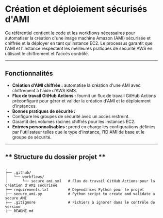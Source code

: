 # Création et déploiement sécurisés d'AMI

Ce référentiel contient le code et les workflows nécessaires pour automatiser la création d'une image machine Amazon (AMI) sécurisée et chiffrée et la déployer en tant qu'instance EC2. Le processus garantit que l'AMI et l'instance respectent les meilleures pratiques de sécurité AWS en utilisant le chiffrement et l'accès contrôlé.

---

## **Fonctionnalités**
- **Création d'AMI chiffrée :** automatise la création d'une AMI avec chiffrement à l'aide d'AWS KMS.
- **Flux de travail GitHub Actions :** fournit un flux de travail GitHub Actions préconfiguré pour gérer et valider la création d'AMI et le déploiement d'instances.
- **Bonnes pratiques de sécurité :**
- Configure les groupes de sécurité avec un accès restreint.
- Garantit des volumes racines chiffrés pour les instances EC2.
- **Entrées personnalisables :** prend en charge les configurations définies par l'utilisateur telles que le type d'instance, l'ID AMI de base et le groupe de sécurité.

---

## ** Structure du dossier  projet **
```plaintext
.
├── .github/
│   └── workflows/
│       └── secure_ami.yml   # Flux de travail GitHub Actions pour la création d'AMI sécurisée
├── requirements.txt         # Dépendances Python pour le projet
├── secure_ami.py            # Python script to create and validate a secure AMI
├── .gitignore               # Fichiers à ignorer dans le contrôle de version
├── README.md
